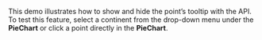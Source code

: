This demo illustrates how to&nbsp;show and hide the point&rsquo;s tooltip with the API. To&nbsp;test this feature, select a&nbsp;continent from the drop-down menu under the **PieChart** or&nbsp;click a&nbsp;point directly in&nbsp;the **PieChart**.